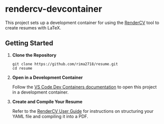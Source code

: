 # rendercv-devcontainer

This project sets up a development container for using the [RenderCV](https://docs.rendercv.com/) tool to create resumes with LaTeX.

## Getting Started

1. **Clone the Repository**

   ```
   git clone https://github.com/rima2718/resume.git
   cd resume
   ```

2. **Open in a Development Container**

   Follow the [VS Code Dev Containers documentation](https://code.visualstudio.com/docs/devcontainers/containers) to open this project in a development container.

3. **Create and Compile Your Resume**

   Refer to the [RenderCV User Guide](https://docs.rendercv.com/user_guide/structure_of_the_yaml_input_file/) for instructions on structuring your YAML file and compiling it into a PDF.